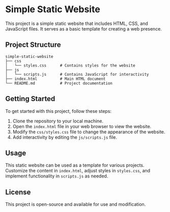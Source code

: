 # Simple Static Website

This project is a simple static website that includes HTML, CSS, and JavaScript files. It serves as a basic template for creating a web presence.

## Project Structure

```
simple-static-website
├── css
│   └── styles.css      # Contains styles for the website
├── js
│   └── scripts.js      # Contains JavaScript for interactivity
├── index.html          # Main HTML document
└── README.md           # Project documentation
```

## Getting Started

To get started with this project, follow these steps:

1. Clone the repository to your local machine.
2. Open the `index.html` file in your web browser to view the website.
3. Modify the `css/styles.css` file to change the appearance of the website.
4. Add interactivity by editing the `js/scripts.js` file.

## Usage

This static website can be used as a template for various projects. Customize the content in `index.html`, adjust styles in `styles.css`, and implement functionality in `scripts.js` as needed.

## License

This project is open-source and available for use and modification.